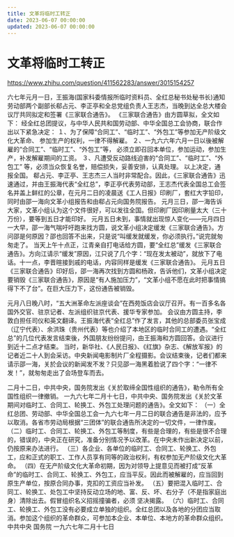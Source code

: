 ```yaml
---
title: 文革将临时工转正
date: 2023-06-07 00:00:00
updated: 2023-06-07 00:00:00
---
```


# 文革将临时工转正

https://www.zhihu.com/question/411562283/answer/3015154257

六七年元月一日，王振海(国家科委情报所临时资料员、全红总秘书处秘书长)通知劳动部两个副部长郗占元、李正亭和全总党组负责人王志杰，当晚到达全总大楼会议厅共同拟定和签署《三家联合通告》。
《三家联合通告》由方圆草拟，全文如下：
经全红总团提议，与中华人民共和国劳动部、中华全国总工会协商，联合作出以下紧急决定：
１、为了保障“合同工”、“临时工”、“外包工”等参加无产阶级文化大革命、 参加生产的权利，一律不得解雇。
２、一九六六年六月一日以後被解雇的“合同工”、“临时工”、“外包工”等， 必须立即召回本单位，参加运动，参加生产，补发解雇期间的工资。
３、凡遭受反动路线迫害的“合同工”、“临时工”、“外包工” 等，必须当众恢复名誉，赔偿损失，妥善安排，认真处理。
以上决定，通报全国。
郗占元、李正亭、王志杰三人当时非常配合。因此，《三家联合通告》迅速通过，并由王振海代表“全红总”，李正亭代表劳动部，王志杰代表全国总工会签名并盖上鲜红的公章，在元月二日的凌晨送《工人日报》印刷厂，套红大字铅印，同时由邵一海向文革小组报告和由郗占元向国务院报告。
元月三日，邵一海告诉大家，文革小组认为这个文件很好，可以发往全国。但印刷厂因印刷量太大（三十万份），要等到五日才能印好。
元月五日未到，事情就出现惊人变化——元月四日一大早，邵一海气喘吁吁跑来找方圆，说文革小组决定缓发《三家联合通告》。方问邵是何原因？邵也回答不出来，只是说“叫缓发就缓发，你必须执行。”说完就匆匆走了。
当天上午十点正，江青亲自打电话给方圆，要“全红总”缓发《三家联合通告》。方向江请示“缓发”原因，江只说了几个字：“现在发太被动”，就放下了电话。十一点，李晋暄接到戚的电话，内容同样是缓发《三家联合通告》。
元月五日《三家联合通告》印好后，邵一海再次找到方圆和杨政，告诉他们，文革小组决定要销毁《三家联合通告》，原因是“有人施加压力”，“文革小组不愿在此时把事情搞得下不了台”。在巨大压力下，这份通告被销毁。

元月八日晚八时，“五大洲革命左派座谈会”在西苑饭店会议厅召开。有一百多名各国外交官、驻京记者、左派组织驻京代表、援华专家参加。
会议由方圆主持，李敦白担任司仪和英文翻译。王振海代表“全红总”作了发言，其他的总部委员张宝成（辽宁代表）、余洪珠（贵州代表）等也介绍了本地区的临时合同工的遭遇。“全红总”的几位代表发言结束後，外国朋友纷纷提问，由王振海和方圆回答。会议进行到近十二点才结束。
当时，新华社、《人民日报》、《红旗》杂志、《解放军报》的记者近二十人到会采访。中央新闻电影制片厂全程摄影。会议结束後，记者们都来请示邵一海，关於会议的新闻发不发？只见邵一海黑着脸说了四个字：“一律不发！”，就匆匆走出了会场登车而去。

二月十二日，中共中央，国务院发出《关於取缔全国性组织的通告》，勒令所有全国性组织一律撤销。
一九六七年二月十七日，中共中央、国务院发出《关於文革期间对临时工、合同工、轮换工、外包工处理问题的通告》。全文如下：
（一）全红总团、劳动部、中华全国总工会一九六七年一月二日的联合通告是非法的，应予以取消。各省市劳动局根据“三团体”的联合通告所决定的一切文件，一律作废。
（二）临时工、合同工、轮换工、外包工等制度，有些是合理的，有些是很不合理的，错误的，中央正在研究，准备分别情况予以改革。在中央未作出新决定以前，仍按原来办法进行。
（三）各企业、各单位的临时工、合同工、轮换工、外包工，应和正式的职工、工作人员享有同等的政治权利，有权参加无产阶级文化大革命。
（四）在无产阶级文化大革命初期，因为对领导上提意见而被打成“反革命”的临时工、合同工、轮换工、外包工，应当平反。因此而被解雇的，应当回到原生产单位，按原合同办事，克扣的工资应当补发。
（五）要把混入临时工、合同工、轮换工、处包工中坚持反动立场的地、富、反、坏、右分子（不是指家庭出身）清除出去。假冒组织名义招摇撞骗者，必须 坚决揭露。
（六）临时工、合同工、轮换工、外包工没有必要成立单独的组织。全红总团以及各地的分团应当取消。参加这个组织的革命群众，可参加本企业、本单位、本地方的革命群众组织。
中共中央 国务院
一九六七年二月十七日
